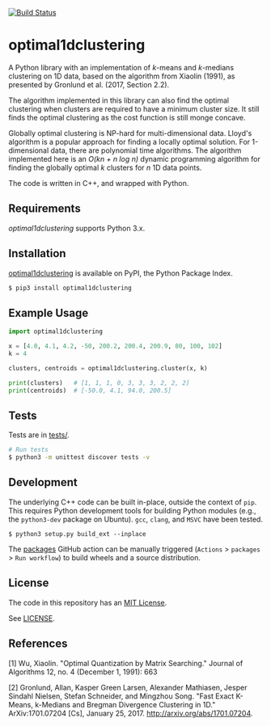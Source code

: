 [![Build Status](https://github.com/jan-meissner/optimal1dclustering/workflows/build/badge.svg)](https://github.com/jan-meissner/optimal1dclustering/actions)

optimal1dclustering
========

A Python library with an implementation of *k*-means and *k*-medians clustering on 1D data, based on the algorithm
from Xiaolin (1991), as presented by Gronlund et al. (2017, Section 2.2).

The algorithm implemented in this library can also find the optimal clustering when clusters are required to have a 
minimum cluster size. It still finds the optimal clustering as the cost function is still monge concave.

Globally optimal clustering is NP-hard for multi-dimensional data. Lloyd's algorithm is a
popular approach for finding a locally optimal solution. For 1-dimensional data, there are polynomial
time algorithms. The algorithm implemented here is an *O(kn + n log n)* dynamic programming algorithm
for finding the globally optimal *k* clusters for *n* 1D data points.

The code is written in C++, and wrapped with Python.

Requirements
------------

*optimal1dclustering* supports Python 3.x.

Installation
------------

[optimal1dclustering](https://pypi.python.org/pypi/optimal1dclustering) is available on PyPI, the Python Package Index.

```sh
$ pip3 install optimal1dclustering
```

Example Usage
-------------

```python
import optimal1dclustering

x = [4.0, 4.1, 4.2, -50, 200.2, 200.4, 200.9, 80, 100, 102]
k = 4

clusters, centroids = optimal1dclustering.cluster(x, k)

print(clusters)   # [1, 1, 1, 0, 3, 3, 3, 2, 2, 2]
print(centroids)  # [-50.0, 4.1, 94.0, 200.5]
```

Tests
-----

Tests are in [tests/](https://github.com/jan-meissner/optimal1dclustering/blob/master/tests).

```sh
# Run tests
$ python3 -m unittest discover tests -v
```

Development
-----------

The underlying C++ code can be built in-place, outside the context of `pip`. This requires Python
development tools for building Python modules (e.g., the `python3-dev` package on Ubuntu). `gcc`,
`clang`, and `MSVC` have been tested.

```
$ python3 setup.py build_ext --inplace
```

The [packages](https://github.com/jan-meissner/optimal1dclustering/blob/master/.github/workflows/packages.yml)
GitHub action can be manually triggered (`Actions` > `packages` > `Run workflow`) to build wheels
and a source distribution.

License
-------

The code in this repository has an [MIT License](https://en.wikipedia.org/wiki/MIT_License).

See [LICENSE](https://github.com/jan-meissner/optimal1dclustering/blob/master/LICENSE).

References
----------

[1] Wu, Xiaolin. "Optimal Quantization by Matrix Searching." Journal of Algorithms 12, no. 4
(December 1, 1991): 663

[2] Gronlund, Allan, Kasper Green Larsen, Alexander Mathiasen, Jesper Sindahl Nielsen, Stefan Schneider,
and Mingzhou Song. "Fast Exact K-Means, k-Medians and Bregman Divergence Clustering in 1D."
ArXiv:1701.07204 [Cs], January 25, 2017. http://arxiv.org/abs/1701.07204.
